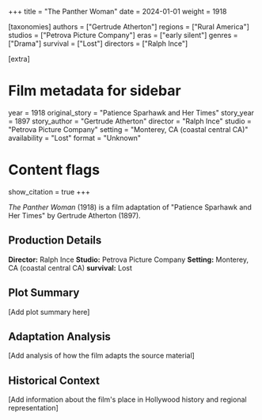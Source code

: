 +++
title = "The Panther Woman"
date = 2024-01-01
weight = 1918

[taxonomies]
authors = ["Gertrude Atherton"]
regions = ["Rural America"]
studios = ["Petrova Picture Company"]
eras = ["early silent"]
genres = ["Drama"]
survival = ["Lost"]
directors = ["Ralph Ince"]

[extra]
# Film metadata for sidebar
year = 1918
original_story = "Patience Sparhawk and Her Times"
story_year = 1897
story_author = "Gertrude Atherton"
director = "Ralph Ince"
studio = "Petrova Picture Company"
setting = "Monterey, CA (coastal central CA)"
availability = "Lost"
format = "Unknown"

# Content flags
show_citation = true
+++

*The Panther Woman* (1918) is a film adaptation of "Patience Sparhawk and Her Times" by Gertrude Atherton (1897).

## Production Details

**Director:** Ralph Ince
**Studio:** Petrova Picture Company
**Setting:** Monterey, CA (coastal central CA)
**survival:** Lost

## Plot Summary

[Add plot summary here]

## Adaptation Analysis

[Add analysis of how the film adapts the source material]

## Historical Context

[Add information about the film's place in Hollywood history and regional representation]